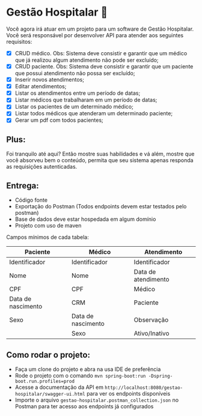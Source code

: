 # Gestão Hospitalar :hospital:

Você agora irá atuar em um projeto para um software de Gestão Hospitalar. Você será responsável por desenvolver API para atender aos seguintes requisitos:

- [x] CRUD médico. Obs: Sistema deve consistir e garantir que um médico que já realizou algum atendimento não pode ser excluído;
- [x] CRUD paciente. Obs: Sistema deve consistir e garantir que um paciente que possui atendimento não possa ser excluído;
- [x] Inserir novos atendimentos;
- [x] Editar atendimentos;
- [x] Listar os atendimentos entre um período de datas;
- [x] Listar médicos que trabalharam em um período de datas;
- [x] Listar os pacientes de um determinado médico;
- [x] Listar todos médicos que atenderam um determinado paciente;
- [x] Gerar um pdf com todos pacientes;

## Plus:

Foi tranquilo até aqui? Então mostre suas habilidades e vá além, mostre que você absorveu bem o conteúdo, permita que seu sistema apenas responda as requisições autenticadas.

## Entrega:

- Código fonte
- Exportação do Postman (Todos endpoints devem estar testados pelo postman)
- Base de dados deve estar hospedada em algum domínio
- Projeto com uso de maven

Campos mínimos de cada tabela:

| Paciente           | Médico             | Atendimento         |
| ------------------ | ------------------ | ------------------- |
| Identificador      | Identificador      | Identificador       |
| Nome               | Nome               | Data de atendimento |
| CPF                | CPF                | Médico              |
| Data de nascimento | CRM                | Paciente            |
| Sexo               | Data de nascimento | Observação          |
|                    | Sexo               | Ativo/Inativo       |

## Como rodar o projeto:

- Faça um clone do projeto e abra na usa IDE de preferência
- Rode o projeto com o comando `mvn spring-boot:run -Dspring-boot.run.profiles=prod`
- Acesse a documentação da API em `http://localhost:8080/gestao-hospitalar/swagger-ui.html` para ver os endpoints disponíveis
- Importe o arquivo `gestao-hospitalar.postman_collection.json` no Postman para ter acesso aos endpoints já configurados
